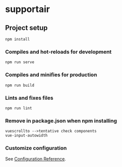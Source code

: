 # supportair

## Project setup

```
npm install
```

### Compiles and hot-reloads for development

```
npm run serve
```

### Compiles and minifies for production

```
npm run build
```

### Lints and fixes files

```
npm run lint
```

### Remove in package.json when npm installing

```
vuescrollto -->tentative check components
vue-input-autowidth
```

### Customize configuration

See [Configuration Reference](https://cli.vuejs.org/config/).
